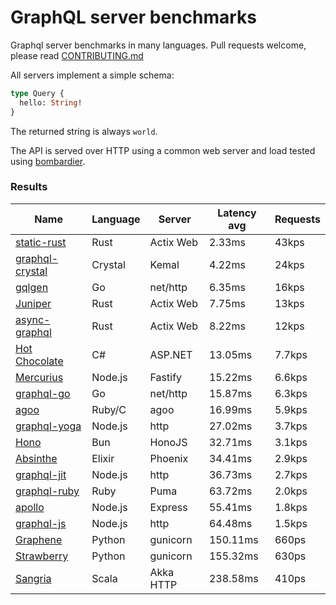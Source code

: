 <!-- README.md is generated from README.ecr, do not edit -->

# GraphQL server benchmarks

Graphql server benchmarks in many languages. Pull requests welcome, please read [CONTRIBUTING.md](CONTRIBUTING.md)

All servers implement a simple schema:

```graphql
type Query {
  hello: String!
}
```

The returned string is always `world`.

The API is served over HTTP using a common web server and load tested using [bombardier](https://github.com/codesenberg/bombardier).

### Results

| Name                          | Language      | Server          | Latency avg      | Requests      |
| ----------------------------  | ------------- | --------------- | ---------------- | ------------- |
| [static-rust](https://actix.rs/) | Rust | Actix Web | 2.33ms | 43kps |
| [graphql-crystal](https://github.com/graphql-crystal/graphql) | Crystal | Kemal | 4.22ms | 24kps |
| [gqlgen](https://github.com/99designs/gqlgen) | Go | net/http | 6.35ms | 16kps |
| [Juniper](https://github.com/graphql-rust/juniper) | Rust | Actix Web | 7.75ms | 13kps |
| [async-graphql](https://github.com/async-graphql/async-graphql) | Rust | Actix Web | 8.22ms | 12kps |
| [Hot Chocolate](https://github.com/ChilliCream/hotchocolate) | C# | ASP.NET | 13.05ms | 7.7kps |
| [Mercurius](https://github.com/mercurius-js/mercurius) | Node.js | Fastify | 15.22ms | 6.6kps |
| [graphql-go](https://github.com/graphql-go/graphql) | Go | net/http | 15.87ms | 6.3kps |
| [agoo](https://github.com/ohler55/agoo) | Ruby/C | agoo | 16.99ms | 5.9kps |
| [graphql-yoga](https://github.com/dotansimha/graphql-yoga) | Node.js | http | 27.02ms | 3.7kps |
| [Hono](https://github.com/honojs/graphql-server) | Bun | HonoJS | 32.71ms | 3.1kps |
| [Absinthe](https://github.com/absinthe-graphql/absinthe) | Elixir | Phoenix | 34.41ms | 2.9kps |
| [graphql-jit](https://github.com/zalando-incubator/graphql-jit) | Node.js | http | 36.73ms | 2.7kps |
| [graphql-ruby](https://github.com/rmosolgo/graphql-ruby) | Ruby | Puma | 63.72ms | 2.0kps |
| [apollo](https://github.com/apollographql/apollo-server) | Node.js | Express | 55.41ms | 1.8kps |
| [graphql-js](https://github.com/graphql/graphql-js) | Node.js | http | 64.48ms | 1.5kps |
| [Graphene](https://github.com/graphql-python/graphene) | Python | gunicorn | 150.11ms | 660ps |
| [Strawberry](https://github.com/strawberry-graphql/strawberry) | Python | gunicorn | 155.32ms | 630ps |
| [Sangria](https://github.com/sangria-graphql/sangria) | Scala | Akka HTTP | 238.58ms | 410ps |
